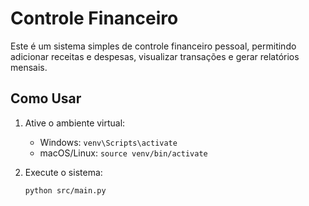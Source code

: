 # Controle Financeiro

Este é um sistema simples de controle financeiro pessoal, permitindo 
adicionar receitas e despesas, visualizar transações e gerar relatórios 
mensais.

## Como Usar

1. Ative o ambiente virtual:
   - Windows: `venv\Scripts\activate`
   - macOS/Linux: `source venv/bin/activate`

2. Execute o sistema:
   ```sh
   python src/main.py

